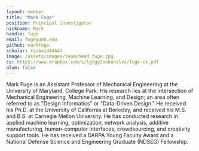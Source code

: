 ```yaml
---
layout: member
title: "Mark Fuge"
position: Principal investigator
nickname: Mark
handle: fuge
email: fuge@umd.edu
github: markfuge
scholar: rgvbw14AAAAJ
image: /assets/images/team/head_fuge.jpg
cv: https://www.dropbox.com/s/lgtgy2axbohzlvc/fuge-cv.pdf
alum: false
---
```

Mark Fuge is an Assistant Professor of Mechanical Engineering at the University of Maryland, College Park. His research lies at the intersection of Mechanical Engineering, Machine Learning, and Design; an area often referred to as "Design Informatics" or "Data-Driven Design." He received his Ph.D. at the University of California at Berkeley, and received his M.S. and B.S. at Carnegie Mellon University. He has conducted research in applied machine learning, optimization, network analysis, additive manufacturing, human-computer interfaces, crowdsourcing, and creativity support tools. He has received a DARPA Young Faculty Award and a National Defense Science and Engineering Graduate (NDSEG) Fellowship.